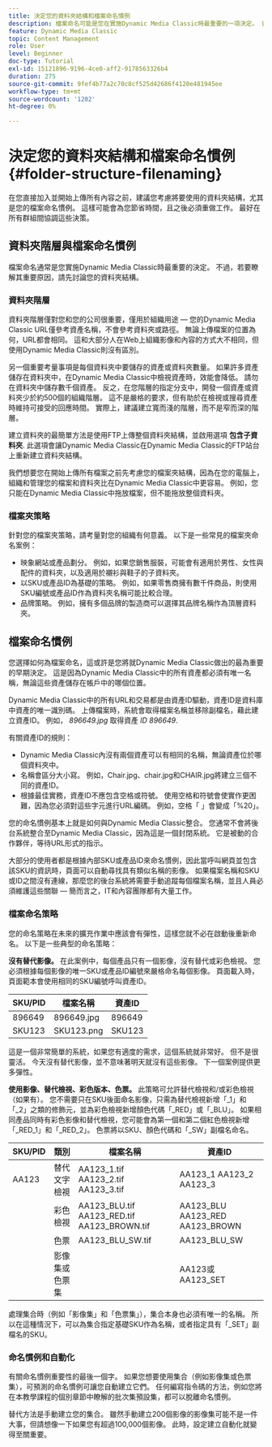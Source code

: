 ```yaml
---
title: 決定您的資料夾結構和檔案命名慣例
description: 檔案命名可能是您在實施Dynamic Media Classic時最重要的一項決定。 資料夾結構也同樣重要。 瞭解為何對您的資料夾結構和檔案名稱採取這種重要和可能的方法。
feature: Dynamic Media Classic
topic: Content Management
role: User
level: Beginner
doc-type: Tutorial
exl-id: 15121896-9196-4ce0-aff2-9178563326b4
duration: 275
source-git-commit: 9fef4b77a2c70c8cf525d42686f4120e481945ee
workflow-type: tm+mt
source-wordcount: '1202'
ht-degree: 0%

---
```


# 決定您的資料夾結構和檔案命名慣例 {#folder-structure-filenaming}

在您直接加入並開始上傳所有內容之前，建議您考慮將要使用的資料夾結構，尤其是您的檔案命名慣例。 這樣可能會為您節省時間，且之後必須重做工作。 最好在所有群組間協調這些決策。

## 資料夾階層與檔案命名慣例

檔案命名通常是您實施Dynamic Media Classic時最重要的決定。 不過，若要瞭解其重要原因，請先討論您的資料夾結構。

### 資料夾階層

資料夾階層僅對您和您的公司很重要，僅用於組織用途 — 您的Dynamic Media Classic URL僅參考資產名稱，不會參考資料夾或路徑。 無論上傳檔案的位置為何，URL都會相同。 這和大部分人在Web上組織影像和內容的方式大不相同，但使用Dynamic Media Classic則沒有區別。

另一個重要考量事項是每個資料夾中要儲存的資產或資料夾數量。 如果許多資產儲存在資料夾中，在Dynamic Media Classic中檢視資產時，效能會降低。 請勿在資料夾中儲存數千個資產。 反之，在您階層的指定分支中，開發一個資產或資料夾少於約500個的組織階層。 這不是嚴格的要求，但有助於在檢視或搜尋資產時維持可接受的回應時間。 實際上，建議建立寬而淺的階層，而不是窄而深的階層。

建立資料夾的最簡單方法是使用FTP上傳整個資料夾結構，並啟用選項 **包含子資料夾**. 此選項會讓Dynamic Media Classic在Dynamic Media Classic的FTP站台上重新建立資料夾結構。

我們想要您在開始上傳所有檔案之前先考慮您的檔案夾結構，因為在您的電腦上，組織和管理您的檔案和資料夾比在Dynamic Media Classic中更容易。 例如，您只能在Dynamic Media Classic中拖放檔案，但不能拖放整個資料夾。

### 檔案夾策略

針對您的檔案夾策略，請考量對您的組織有何意義。 以下是一些常見的檔案夾命名案例：

- 映象網站或產品劃分。 例如，如果您銷售服裝，可能會有適用於男性、女性與配件的資料夾，以及適用於襯衫與鞋子的子資料夾。
- 以SKU或產品ID為基礎的策略。 例如，如果零售商擁有數千件商品，則使用SKU編號或產品ID作為資料夾名稱可能比較合理。
- 品牌策略。 例如，擁有多個品牌的製造商可以選擇其品牌名稱作為頂層資料夾。

## 檔案命名慣例

您選擇如何為檔案命名，這或許是您將就Dynamic Media Classic做出的最為重要的早期決定。 這是因為Dynamic Media Classic中的所有資產都必須有唯一名稱，無論這些資產儲存在帳戶中的哪個位置。

Dynamic Media Classic中的所有URL和交易都是由資產ID驅動，資產ID是資料庫中資產的唯一識別碼。 上傳檔案時，系統會取得檔案名稱並移除副檔名，藉此建立資產ID。 例如， _896649.jpg_ 取得資產 _ID 896649_.

有關資產ID的規則：

- Dynamic Media Classic內沒有兩個資產可以有相同的名稱，無論資產位於哪個資料夾中。
- 名稱會區分大小寫。 例如，Chair.jpg、chair.jpg和CHAIR.jpg將建立三個不同的資產ID。
- 根據最佳實務，資產ID不應包含空格或符號。 使用空格和符號會使實作更困難，因為您必須對這些字元進行URL編碼。 例如，空格「 」會變成「%20」。

您的命名慣例基本上就是如何與Dynamic Media Classic整合。 您通常不會將後台系統整合至Dynamic Media Classic，因為這是一個封閉系統。 它是被動的合作夥伴，等待URL形式的指示。

大部分的使用者都是根據內部SKU或產品ID來命名慣例，因此當呼叫網頁並包含該SKU的資訊時，頁面可以自動尋找具有類似名稱的影像。 如果檔案名稱和SKU或ID之間沒有連線，那麼您的後台系統將需要手動追蹤每個檔案名稱，並且人員必須維護這些關聯 — 簡而言之，IT和內容團隊都有大量工作。

### 檔案命名策略

您的命名策略在未來的擴充作業中應該會有彈性，這樣您就不必在啟動後重新命名。 以下是一些典型的命名策略：

**沒有替代影像。** 在此案例中，每個產品只有一個影像，沒有替代或彩色檢視。 您必須根據每個影像的唯一SKU或產品ID編號來嚴格命名每個影像。 頁面載入時，頁面範本會使用相同的SKU編號呼叫資產ID。

| SKU/PID | 檔案名稱 | 資產ID |
| ------- | ---------- | -------- |
| 896649 | 896649.jpg | 896649 |
| SKU123 | SKU123.png | SKU123 |

這是一個非常簡單的系統，如果您有適度的需求，這個系統就非常好。 但不是很靈活。 今天沒有替代影像，並不意味著明天就沒有這些影像。 下一個案例提供更多彈性。

**使用影像、替代檢視、彩色版本、色票。** 此策略可允許替代檢視和/或彩色檢視（如果有）。 您不需要只在SKU後面命名影像，只需為替代檢視新增「_1」和「_2」之類的修飾元，並為彩色檢視新增顏色代碼「_RED」或「_BLU」。 如果相同產品同時有彩色影像和替代檢視，您可能會為第一個和第二個紅色檢視新增「_RED_1」和「_RED_2」。 色票將以SKU、顏色代碼和「_SW」副檔名命名。

| SKU/PID | 類別 | 檔案名稱 | 資產ID |
| ------- | ----------------------- | ------------------------------------------- | ------------------------------- |
| AA123 | 替代文字檢視 | AA123_1.tif AA123_2.tif AA123_3.tif | AA123_1 AA123_2 AA123_3 |
|         | 彩色檢視 | AA123_BLU.tif AA123_RED.tif AA123_BROWN.tif | AA123_BLU AA123_RED AA123_BROWN |
|         | 色票 | AA123_BLU_SW.tif | AA123_BLU_SW |
|         | 影像集或色票集 |                                             | AA123或AA123_SET | — |

處理集合時（例如「影像集」和「色票集」），集合本身也必須有唯一的名稱。 所以在這種情況下，可以為集合指定基礎SKU作為名稱，或者指定具有「_SET」副檔名的SKU。

### 命名慣例和自動化

有關命名慣例重要性的最後一個字。 如果您想要使用集合（例如影像集或色票集），可預測的命名慣例可讓您自動建立它們。 任何編寫指令碼的方法，例如您將在本教學課程的個別章節中瞭解的批次集預設集，都可以脫離命名慣例。

替代方法是手動建立您的集合。 雖然手動建立200個影像的影像集可能不是一件大事，但請想像一下如果您有超過100,000個影像。 此時，設定建立自動化就變得至關重要。
